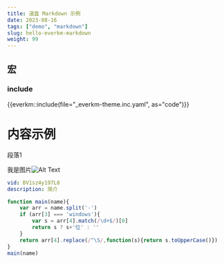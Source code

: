 ```yaml
---
title: 道盒 Markdown 示例
date: 2023-08-16
tags: ["demo", "markdown"]
slug: hello-everkm-markdown
weight: 99
---
```


## 宏

### include

{{everkm::include(file="_everkm-theme.inc.yaml", as="code")}}


# 内容示例

段落1


我是图片![Alt Text](3.webp)

```yaml dcard/bilibili
vid: BV1sz4y197L8
description: 简介
```



```js
function main(name){
    var arr = name.split('-')
    if (arr[3] === 'windows'){
        var s = arr[4].match(/\d+$/)[0]
        return s ? s+'位' : ''
    }
    return arr[4].replace(/^\S/,function(s){return s.toUpperCase()})
}
main(name)
```
